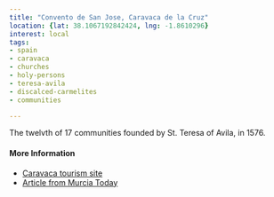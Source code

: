 ```yaml
---
title: "Convento de San Jose, Caravaca de la Cruz"
location: {lat: 38.1067192842424, lng: -1.8610296}
interest: local
tags:
- spain
- caravaca
- churches
- holy-persons
- teresa-avila
- discalced-carmelites
- communities

---
```



The twelvth of 17 communities founded by St. Teresa of Avila, in 1576.

#### More Information

* [Caravaca tourism site](https://www.turismocaravaca.com/blog/church-and-convent-san-jose-of-madres-carmelitas/)
* [Article from Murcia Today](https://murciatoday.com/the-convent_church-of-san-jose-in-caravaca-de-la-cruz_34175-a.html)





